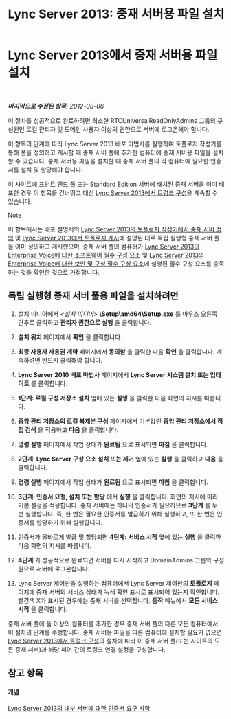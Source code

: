 ﻿---
title: 'Lync Server 2013: 중재 서버용 파일 설치'
TOCTitle: 중재 서버용 파일 설치
ms:assetid: f0f7dd15-58e1-40fd-aa7e-6db50ceafacd
ms:mtpsurl: https://technet.microsoft.com/ko-kr/library/Gg412998(v=OCS.15)
ms:contentKeyID: 49305482
ms.date: 08/24/2015
mtps_version: v=OCS.15
ms.translationtype: HT
---

# Lync Server 2013에서 중재 서버용 파일 설치

 

_**마지막으로 수정된 항목:** 2012-08-06_

이 절차를 성공적으로 완료하려면 최소한 RTCUniversalReadOnlyAdmins 그룹의 구성원인 로컬 관리자 및 도메인 사용자 이상의 권한으로 서버에 로그온해야 합니다.

이 항목의 단계에 따라 Lync Server 2013 배포 마법사를 실행하여 토폴로지 작성기를 통해 풀을 정의하고 게시할 때 중재 서버 풀에 추가한 컴퓨터에 중재 서버용 파일을 설치할 수 있습니다. 중재 서버용 파일을 설치할 때 중재 서버 풀의 각 컴퓨터에 필요한 인증서를 설치 및 할당해야 합니다.

이 사이트에 프런트 엔드 풀 또는 Standard Edition 서버에 배치된 중재 서버을 이미 배포한 경우 이 항목을 건너뛰고 대신 [Lync Server 2013에서 트렁크 구성](lync-server-2013-configuring-trunks.md)을 계속할 수 있습니다.


> [!NOTE]
> 이 항목에서는 배포 설명서의 <A href="lync-server-2013-define-a-mediation-server-in-topology-builder.md">Lync Server 2013의 토폴로지 작성기에서 중재 서버 정의</A> 및 <A href="lync-server-2013-publish-the-topology.md">Lync Server 2013에서 토폴로지 게시</A>에 설명된 대로 독립 실행형 중재 서버 풀을 이미 정의하고 게시했으며, 중재 서버 풀의 컴퓨터가 <A href="lync-server-2013-software-prerequisites-for-enterprise-voice.md">Lync Server 2013의 Enterprise Voice에 대한 소프트웨어 필수 구성 요소</A> 및 <A href="lync-server-2013-security-and-configuration-prerequisites-for-enterprise-voice.md">Lync Server 2013의 Enterprise Voice에 대한 보안 및 구성 필수 구성 요소</A>에 설명된 필수 구성 요소를 충족하는 것을 확인한 것으로 가정합니다.



## 독립 실행형 중재 서버 풀용 파일을 설치하려면

1.  설치 미디어에서 *\<설치 미디어\>* **\\Setup\\amd64\\Setup.exe** 를 마우스 오른쪽 단추로 클릭하고 **관리자 권한으로 실행** 을 클릭합니다.

2.  **설치 위치** 페이지에서 **확인** 을 클릭합니다.

3.  **최종 사용자 사용권 계약** 페이지에서 **동의함** 을 클릭한 다음 **확인** 을 클릭합니다. 계속하려면 반드시 클릭해야 합니다.

4.  **Lync Server 2010 배포 마법사** 페이지에서 **Lync Server 시스템 설치 또는 업데이트** 를 클릭합니다.

5.  **1단계: 로컬 구성 저장소 설치** 옆에 있는 **실행** 을 클릭한 다음 화면의 지시를 따릅니다.

6.  **중앙 관리 저장소의 로컬 복제본 구성** 페이지에서 기본값인 **중앙 관리 저장소에서 직접 검색** 을 적용하고 **다음** 을 클릭합니다.

7.  **명령 실행** 페이지에서 작업 상태가 **완료됨** 으로 표시되면 **마침** 을 클릭합니다.

8.  **2단계: Lync Server 구성 요소 설치 또는 제거** 옆에 있는 **실행** 을 클릭하고 **다음** 을 클릭합니다.

9.  **명령 실행** 페이지에서 작업 상태가 **완료됨** 으로 표시되면 **마침** 을 클릭합니다.

10. **3단계: 인증서 요청, 설치 또는 할당** 에서 **실행** 을 클릭합니다. 화면의 지시에 따라 기본 설정을 적용합니다. 중재 서버에는 하나의 인증서가 필요하므로 **3단계** 를 두 번 실행합니다. 즉, 한 번은 필요한 인증서를 발급하기 위해 실행하고, 또 한 번은 인증서를 할당하기 위해 실행합니다.

11. 인증서가 올바르게 발급 및 할당되면 **4단계: 서비스 시작** 옆에 있는 **실행** 을 클릭한 다음 화면의 지시를 따릅니다.

12. **4단계** 가 성공적으로 완료되면 서버를 다시 시작하고 DomainAdmins 그룹의 구성원으로 서버에 로그온합니다.

13. Lync Server 제어판을 실행하는 컴퓨터에서 Lync Server 제어판의 **토폴로지** 페이지에 중재 서버의 서비스 상태가 녹색 확인 표시로 표시되어 있는지 확인합니다. 빨간색 X가 표시된 경우에는 중재 서버를 선택합니다. **동작** 메뉴에서 **모든 서비스 시작** 을 클릭합니다.

중재 서버 풀에 둘 이상의 컴퓨터를 추가한 경우 중재 서버 풀의 다른 모든 컴퓨터에서 이 절차의 단계를 수행합니다. 중재 서버용 파일을 다른 컴퓨터에 설치할 필요가 없으면 [Lync Server 2013에서 트렁크 구성](lync-server-2013-configuring-trunks.md)의 절차에 따라 이 중재 서버 풀(또는 사이트의 모든 중재 서버)과 해당 피어 간의 트렁크 연결 설정을 구성합니다.

## 참고 항목

#### 개념

[Lync Server 2013의 내부 서버에 대한 인증서 요구 사항](lync-server-2013-certificate-requirements-for-internal-servers.md)


